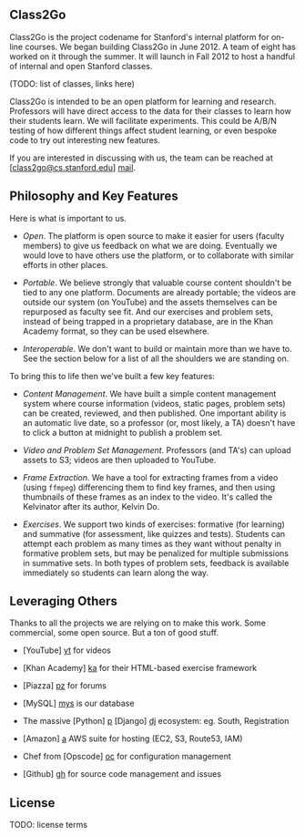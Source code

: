 Class2Go 
-------------

Class2Go is the project codename for Stanford's internal platform
for on-line courses.  We began building Class2Go in June 2012.  A
team of eight has worked on it through the summer.  It will launch
in Fall 2012 to host a handful of internal and open Stanford classes.

(TODO: list of classes, links here)

Class2Go is intended to be an open platform for learning and research.
Professors will have direct access to the data for their classes
to learn how their students learn.  We will facilitate experiments.
This could be A/B/N testing of how different things affect student
learning, or even bespoke code to try out interesting new features.

If you are interested in discussing with us, the team can be reached 
at [class2go@cs.stanford.edu] [mail].

  [mail]: mailto:class2go@cs.stanford.edu

Philosophy and Key Features
-------------------------

Here is what is important to us.

* *Open*. The platform is open source to make it easier for users
    (faculty members) to give us feedback on what we are doing.
    Eventually we would love to have others use the platform, or
    to collaborate with similar efforts in other places.

* *Portable*. We believe strongly that valuable course content
    shouldn't be tied to any one platform. Documents are already
    portable; the videos are outside our system (on YouTube) and
    the assets themselves can be repurposed as faculty see fit.
    And our exercises and problem sets, instead of being trapped
    in a proprietary database, are in the Khan Academy format, so
    they can be used elsewhere.

* *Interoperable*. We don't want to build or maintain more than we
    have to.  See the section below for a list of all the shoulders
    we are standing on.

To bring this to life then we've built a few key features:

* *Content Management*. We have built a simple content management
    system where course information (videos, static pages, problem
    sets) can be created, reviewed, and then published.  One important
    ability is an automatic live date, so a professor (or, most
    likely, a TA) doesn't have to click a button at midnight to
    publish a problem set.

* *Video and Problem Set Management*. Professors (and TA's) can
    upload assets to S3; videos are then uploaded to YouTube.

* *Frame Extraction*.  We have a tool for extracting frames from
    a video (using ```ffmpeg```) differencing them to find key
    frames, and then using thumbnails of these frames as an index
    to the video.  It's called the Kelvinator after its author,
    Kelvin Do.

* *Exercises*.  We support two kinds of exercises: formative (for
    learning) and summative (for assessment, like quizzes and tests).
    Students can attempt each problem as many times as they want
    without penalty in formative problem sets, but may be penalized
    for multiple submissions in summative sets.  In both types of
    problem sets, feedback is available immediately so students can
    learn along the way.


Leveraging Others
-------------------------

Thanks to all the projects we are relying on to make this work.  Some
commercial, some open source.  But a ton of good stuff.

* [YouTube] [yt] for videos
* [Khan Academy] [ka] for their HTML-based exercise framework
* [Piazza] [pz] for forums
* [MySQL] [mys] is our database
* The massive [Python] [p] [Django] [dj] ecosystem: eg. South, Registration
* [Amazon] [a] AWS suite for hosting (EC2, S3, Route53, IAM)
* Chef from [Opscode] [oc] for configuration management
* [Github] [gh] for source code management and issues

  [yt]:    http://www.youtube.com/
  [ka]:    http://www.khanacademy.org/
  [pz]:    http://www.piazza.com/
  [mys]:   http://www.mysql.org/
  [p]:     http://www.python.org/
  [dj]:    http://www.djangoproject.com/
  [a]:     http://aws.amazon.com/
  [oc]:    http://www.opscode.org/
  [gh]:    http://www.github.com/


License
-------------------------

TODO: license terms

